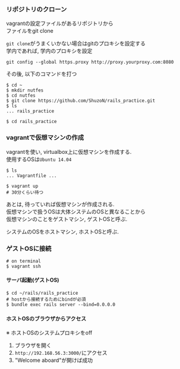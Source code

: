 ### リポジトリのクローン

vagrantの設定ファイルがあるリポジトリから  
ファイルをgit clone

``git clone``がうまくいかない場合はgitのプロキシを設定する  
学内であれば, 学内のプロキシを設定  
```
git config --global https.proxy http://proxy.yourproxy.com:8080
```

その後, 以下のコマンドを打つ
```
$ cd ~
$ mkdir nutfes
$ cd nutfes
$ git clone https://github.com/ShuzoN/rails_practice.git
$ ls 
... rails_practice

$ cd rails_practice
```

### vagrantで仮想マシンの作成

vagrantを使い, virtualbox上に仮想マシンを作成する.  
使用するOSは``Ubuntu 14.04``  

```
$ ls
... Vagrantfile ...

$ vagrant up
# 30分くらい待つ
```

あとは, 待っていれば仮想マシンが作成される.  
仮想マシンで扱うOSは大体システムのOSと異なることから  
仮想マシンのことをゲストマシン, ゲストOSと呼ぶ.  

システムのOSをホストマシン, ホストOSと呼ぶ.  

### ゲストOSに接続
```
# on terminal
$ vagrant ssh
```

#### サーバ起動(ゲストOS)
```
$ cd ~/rails/rails_practice
# hostから接続するためにbindが必須
$ bundle exec rails server --bind=0.0.0.0
```

#### ホストOSのブラウザからアクセス

※ ホストOSのシステムプロキシをoff

1. ブラウザを開く
2. ``http://192.168.56.3:3000/``にアクセス
3. "Welcome aboard"が開けば成功


